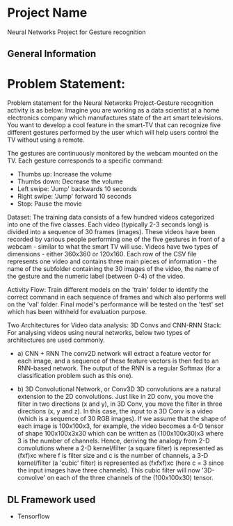 # Project Name
Neural Networks Project for Gesture recognition

## General Information
# Problem Statement:
Problem statement for the Neural Networks Project-Gesture recognition activity is as below:
Imagine you are working as a data scientist at a home electronics company which manufactures state of the art smart televisions. You want to develop a cool feature in the smart-TV that can recognize five different gestures performed by the user which will help users control the TV without using a remote.

The gestures are continuously monitored by the webcam mounted on the TV. Each gesture corresponds to a specific command:
- Thumbs up:  Increase the volume
- Thumbs down: Decrease the volume
- Left swipe: 'Jump' backwards 10 seconds
- Right swipe: 'Jump' forward 10 seconds  
- Stop: Pause the movie

Dataset:
The training data consists of a few hundred videos categorized into one of the five classes. Each video (typically 2-3 seconds long) is divided into a sequence of 30 frames (images). These videos have been recorded by various people performing one of the five gestures in front of a webcam - similar to what the smart TV will use. Videos have two types of dimensions - either 360x360 or 120x160. Each row of the CSV file represents one video and contains three main pieces of information - the name of the subfolder containing the 30 images of the video, the name of the gesture and the numeric label (between 0-4) of the video.

Activity Flow:
Train different models on the 'train' folder to identify the correct command in each sequence of frames and which also performs well on the 'val' folder. Final model's performance will be tested on the 'test' set which has been withheld for evaluation purpose.

Two Architectures for Video data analysis: 3D Convs and CNN-RNN Stack:
For analysing videos using neural networks, below two types of architectures are used commonly. 
- a) CNN + RNN
The conv2D network will extract a feature vector for each image, and a sequence of these feature vectors is then fed to an RNN-based network. The output of the RNN is a regular Softmax  (for a classification problem such as this one).


- b) 3D Convolutional Network, or Conv3D
3D convolutions are a natural extension to the 2D convolutions. Just like in 2D conv, you move the filter in two directions (x and y), in 3D Conv, you move the filter in three directions (x, y and z). In this case, the input to a 3D Conv is a video (which is a sequence of 30 RGB images). If we assume that the shape of each image is 100x100x3, for example, the video becomes a 4-D tensor of shape 100x100x3x30 which can be written as (100x100x30)x3 where 3 is the number of channels. Hence, deriving the analogy from 2-D convolutions where a 2-D kernel/filter (a square filter) is represented as (fxf)xc where f is filter size and c is the number of channels, a 3-D kernel/filter (a 'cubic' filter) is represented as (fxfxf)xc (here c = 3 since the input images have three channels). This cubic filter will now '3D-convolve' on each of the three channels of the (100x100x30) tensor.

## DL Framework used
- Tensorflow
